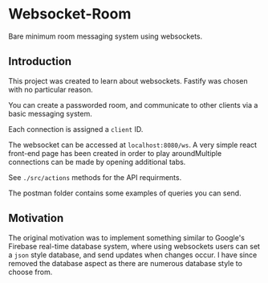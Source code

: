 # Websocket-Room

Bare minimum room messaging system using websockets.

## Introduction

This project was created to learn about websockets. Fastify was chosen with no particular reason.

You can create a passworded room, and communicate to other clients via a basic messaging system.

Each connection is assigned a `client` ID.

The websocket can be accessed at `localhost:8080/ws`. A very simple react front-end page has been created in order to play aroundMultiple connections can be made by opening additional tabs.

See `./src/actions` methods for the API requirments.

The postman folder contains some examples of queries you can send.

## Motivation

The original motivation was to implement something similar to Google's Firebase real-time database system, where using websockets users can set a `json` style database, and send updates when changes occur. I have since removed the database aspect as there are numerous database style to choose from.
